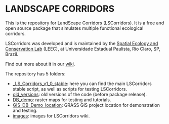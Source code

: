 # LANDSCAPE CORRIDORS

This is the repository for LandScape Corridors (LSCorridors). It is a free and open source package 
that simulates multiple functional ecological corridors.

LSCorridors was developed and is maintained by the [Spatial Ecology and Conservation Lab](http://leec.eco.br) (LEEC), at Universidade Estadual Paulista, Rio Claro, SP, Brazil.

Find out more about it in our [wiki](https://github.com/LEEClab/LS_CORRIDORS/wiki).

The repository has 5 folders:
- [_LS_Corridors_v1_0_stable](https://github.com/LEEClab/LS_CORRIDORS/tree/master/_LS_Corridors_v1_0_stable): here you can find the main LSCorridors stable script, as well as scripts for testing LSCorridors.
- [old_versions](https://github.com/LEEClab/LS_CORRIDORS/tree/master/old_versions): old versions of the code (before package release).
- [DB_demo](https://github.com/LEEClab/LS_CORRIDORS/tree/master/DB_demo): raster maps for testing and tutorials.
- [GIS_DB_Demo_location](https://github.com/LEEClab/LS_CORRIDORS/tree/master/GIS_DB_Demo_location): GRASS GIS project location for demonstration and testing.
- [images](https://github.com/LEEClab/LS_CORRIDORS/tree/master/images): images for LSCorridors wiki.

